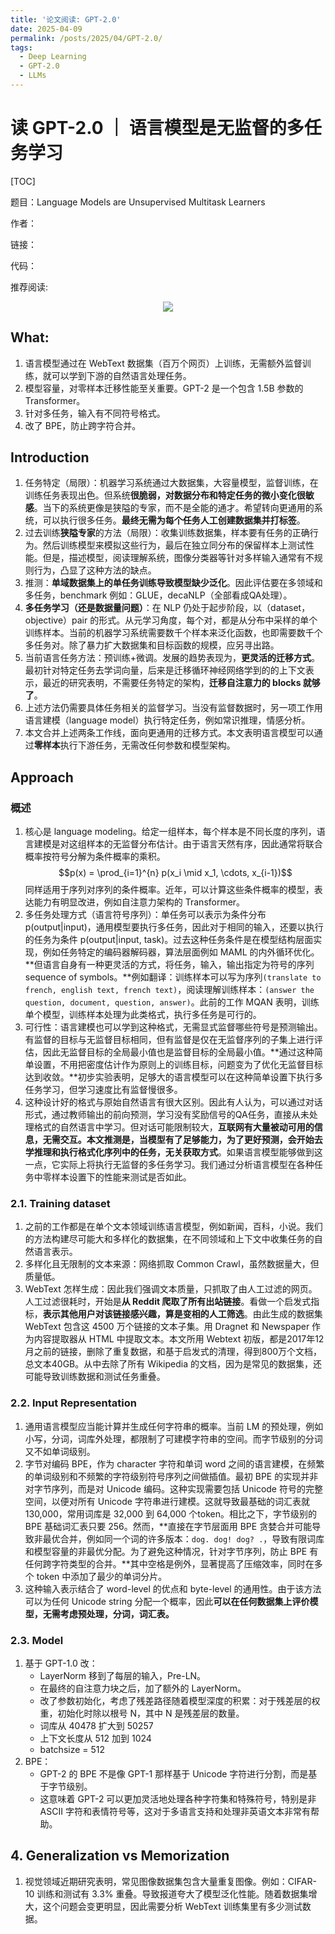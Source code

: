 ```yaml
---
title: '论文阅读: GPT-2.0'
date: 2025-04-09
permalink: /posts/2025/04/GPT-2.0/
tags:
  - Deep Learning
  - GPT-2.0
  - LLMs
---
```


# 读 GPT-2.0 ｜ 语言模型是无监督的多任务学习

[TOC]

题目：Language Models are Unsupervised Multitask Learners

作者：

链接：

代码：

推荐阅读: 

<div style="text-align: center;">
  <img src="/images/GPT-2.0.png" style="width: auto; height: auto;">
</div>

## What:
1. 语言模型通过在 WebText 数据集（百万个网页）上训练，无需额外监督训练，就可以学到下游的自然语言处理任务。
2. 模型容量，对零样本迁移性能至关重要。GPT-2 是一个包含 1.5B 参数的 Transformer。
3. 针对多任务，输入有不同符号格式。
4. 改了 BPE，防止跨字符合并。

## Introduction
1. 任务特定（局限）：机器学习系统通过大数据集，大容量模型，监督训练，在训练任务表现出色。但系统**很脆弱，对数据分布和特定任务的微小变化很敏感**。当下的系统更像是狭隘的专家，而不是全能的通才。希望转向更通用的系统，可以执行很多任务。**最终无需为每个任务人工创建数据集并打标签**。
2. 过去训练**狭隘专家**的方法（局限）：收集训练数据集，样本要有任务的正确行为。然后训练模型来模拟这些行为，最后在独立同分布的保留样本上测试性能。但是，描述模型，阅读理解系统，图像分类器等针对多样输入通常有不规则行为，凸显了这种方法的缺点。
3. 推测：**单域数据集上的单任务训练导致模型缺少泛化**。因此评估要在多领域和多任务，benchmark 例如：GLUE，decaNLP（全部看成QA处理）。
4. **多任务学习（还是数据量问题）**：在 NLP 仍处于起步阶段，以（dataset，objective）pair 的形式。从元学习角度，每个对，都是从分布中采样的单个训练样本。当前的机器学习系统需要数千个样本来泛化函数，也即需要数千个多任务对。除了暴力扩大数据集和目标函数的规模，应另寻出路。
5. 当前语言任务方法：预训练+微调。发展的趋势表现为，**更灵活的迁移方式**。最初针对特定任务去学词向量，后来是迁移循环神经网络学到的的上下文表示，最近的研究表明，不需要任务特定的架构，**迁移自注意力的 blocks 就够了**。
6. 上述方法仍需要具体任务相关的监督学习。当没有监督数据时，另一项工作用语言建模（language model）执行特定任务，例如常识推理，情感分析。
7. 本文合并上述两条工作线，面向更通用的迁移方式。本文表明语言模型可以通过**零样本**执行下游任务，无需改任何参数和模型架构。

## Approach
### 概述
1. 核心是 language modeling。给定一组样本，每个样本是不同长度的序列，语言建模是对这组样本的无监督分布估计。由于语言天然有序，因此通常将联合概率按符号分解为条件概率的乘积。$$p(x) = \prod_{i=1}^{n} p(x_i \mid x_1, \cdots, x_{i-1})$$ 同样适用于序列对序列的条件概率。近年，可以计算这些条件概率的模型，表达能力有明显改进，例如自注意力架构的 Transformer。
2. 多任务处理方式（语言符号序列）：单任务可以表示为条件分布 p(output|input)，通用模型要执行多任务，因此对于相同的输入，还要以执行的任务为条件 p(output|input, task)。过去这种任务条件是在模型结构层面实现，例如任务特定的编码器解码器，算法层面例如 MAML 的内外循环优化。**但语言自身有一种更灵活的方式，将任务，输入，输出指定为符号的序列 sequence of symbols。**例如翻译：训练样本可以写为序列`(translate to french, english text, french text)`，阅读理解训练样本：`(answer the question, document, question, answer)`。此前的工作 MQAN 表明，训练单个模型，训练样本处理为此类格式，执行多任务是可行的。
3. 可行性：语言建模也可以学到这种格式，无需显式监督哪些符号是预测输出。有监督的目标与无监督目标相同，但有监督是仅在无监督序列的子集上进行评估，因此无监督目标的全局最小值也是监督目标的全局最小值。**通过这种简单设置，不用把密度估计作为原则上的训练目标，问题变为了优化无监督目标达到收敛。**初步实验表明，足够大的语言模型可以在这种简单设置下执行多任务学习，但学习速度比有监督慢很多。
4. 这种设计好的格式与原始自然语言有很大区别。因此有人认为，可以通过对话形式，通过教师输出的前向预测，学习没有奖励信号的QA任务，直接从未处理格式的自然语言中学习。但对话可能限制较大，**互联网有大量被动可用的信息，无需交互。本文推测是，当模型有了足够能力，为了更好预测，会开始去学推理和执行格式化序列中的任务，无关获取方式**。如果语言模型能够做到这一点，它实际上将执行无监督的多任务学习。我们通过分析语言模型在各种任务中零样本设置下的性能来测试是否如此。

### 2.1. Training dataset
1. 之前的工作都是在单个文本领域训练语言模型，例如新闻，百科，小说。我们的方法构建尽可能大和多样化的数据集，在不同领域和上下文中收集任务的自然语言表示。
2. 多样化且无限制的文本来源：网络抓取 Common Crawl，虽然数据量大，但质量低。
3. WebText 怎样生成：因此我们强调文本质量，只抓取了由人工过滤的网页。人工过滤很耗时，开始是**从 Reddit 爬取了所有出站链接**。看做一个启发式指标，**表示其他用户对该链接感兴趣，算是变相的人工筛选**。由此生成的数据集 WebText 包含这 4500 万个链接的文本子集。用 Dragnet 和 Newspaper 作为内容提取器从 HTML 中提取文本。本文所用 Webtext 初版，都是2017年12月之前的链接，删除了重复数据，和基于启发式的清理，得到800万个文档，总文本40GB。从中去除了所有 Wikipedia 的文档，因为是常见的数据集，还可能导致训练数据和测试任务重叠。

### 2.2. Input Representation
1. 通用语言模型应当能计算并生成任何字符串的概率。当前 LM 的预处理，例如小写，分词，词库外处理，都限制了可建模字符串的空间。而字节级别的分词又不如单词级别。
2. 字节对编码 BPE，作为 character 字符和单词 word 之间的语言建模，在频繁的单词级别和不频繁的字符级别符号序列之间做插值。最初 BPE 的实现并非对字节序列，而是对 Unicode 编码。这种实现需要包括 Unicode 符号的完整空间，以便对所有 Unicode 字符串进行建模。这就导致最基础的词汇表就 130,000，常用词库是 32,000 到 64,000 个token。相比之下，字节级别的 BPE 基础词汇表只要 256。然而，**直接在字节层面用 BPE 贪婪合并可能导致非最优合并，例如同一个词的许多版本：`dog. dog! dog? .`，导致有限词库和模型容量的非最优分配。为了避免这种情况，针对字节序列，防止 BPE 有任何跨字符类型的合并。**其中空格是例外，显著提高了压缩效率，同时在多个 token 中添加了最少的单词分片。
3. 这种输入表示结合了 word-level 的优点和 byte-level 的通用性。由于该方法可以为任何 Unicode string 分配一个概率，因此**可以在任何数据集上评价模型，无需考虑预处理，分词，词汇表。**

### 2.3. Model
1. 基于 GPT-1.0 改：
   - LayerNorm 移到了每层的输入，Pre-LN。
   - 在最终的自注意力块之后，加了额外的 LayerNorm。
   - 改了参数初始化，考虑了残差路径随着模型深度的积累：对于残差层的权重，初始化时除以根号 N，其中 N 是残差层的数量。
   - 词库从 40478 扩大到 50257
   - 上下文长度从 512 加到 1024
   - batchsize = 512
2. BPE：
   - GPT-2 的 BPE 不是像 GPT-1 那样基于 Unicode 字符进行分割，而是基于字节级别。
   - 这意味着 GPT-2 可以更加灵活地处理各种字符集和特殊符号，特别是非 ASCII 字符和表情符号等，这对于多语言支持和处理非英语文本非常有帮助。

## 4. Generalization vs Memorization
1. 视觉领域近期研究表明，常见图像数据集包含大量重复图像。例如：CIFAR-10 训练和测试有 3.3% 重叠。导致报道夸大了模型泛化性能。随着数据集增大，这个问题会变更明显，因此需要分析 WebText 训练集里有多少测试数据。